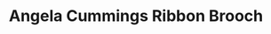 ---
title: Angela Cummings Ribbon Brooch
description: |
  A sculpted ribbon set with Diamonds curves gracefully to reveal an exquisite Baroque Pearl... this beautifully proportioned brooch is a most elegant coup-de-grace for any business or formal function.
specs: |
  21.6 x 20.0 x 19.9mm South Sea Cultured Baroque Pearl with 2.77 carats of White Diamonds, set in Platinum and 18K Yellow Gold.
images:
  - /uploads/angela-cummings-for-assael-ribbon-brooch.png
category: Angela Cummings
order: 9
tags:
  - brooches
---